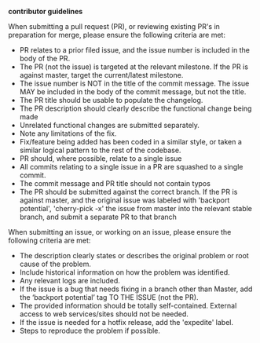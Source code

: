 **contributor guidelines**


When submitting a pull request (PR), or reviewing existing PR's in preparation for merge, please ensure the following criteria are met:

* PR relates to a prior filed issue, and the issue number is included in the body of the PR.
* The PR (not the issue) is targeted at the relevant milestone. If the PR is against master, target the current/latest milestone.
* The issue number is NOT in the title of the commit message. The issue MAY be included in the body of the commit message, but not the title.
* The PR title should be usable to populate the changelog.
* The PR description should clearly describe the functional change being made
* Unrelated functional changes are submitted separately.
* Note any limitations of the fix.
* Fix/feature being added has been coded in a similar style, or taken a similar logical pattern to the rest of the codebase.
* PR should, where possible, relate to a single issue
* All commits relating to a single issue in a PR are squashed to a single commit.
* The commit message and PR title should not contain typos
* The PR should be submitted against the correct branch. If the PR is against master, and the original issue was labeled with 'backport potential', 'cherry-pick -x' the issue from master into the relevant stable branch, and submit a separate PR to that branch

When submitting an issue, or working on an issue, please ensure the following criteria are met:

* The description clearly states or describes the original problem or root cause of the problem.
* Include historical information on how the problem was identified.
* Any relevant logs are included.
* If the issue is a bug that needs fixing in a branch other than Master, add the ‘backport potential’ tag TO THE ISSUE (not the PR).
* The provided information should be totally self-contained. External access to web services/sites should not be needed.
* If the issue is needed for a hotfix release, add the 'expedite' label.
* Steps to reproduce the problem if possible.
